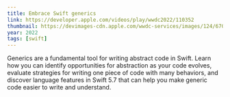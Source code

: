 ```yaml
---
title: Embrace Swift generics
link: https://developer.apple.com/videos/play/wwdc2022/110352
thumbnail: https://devimages-cdn.apple.com/wwdc-services/images/124/6706/6706_wide_250x141_2x.jpg
year: 2022
tags: [swift]
---
```


Generics are a fundamental tool for writing abstract code in Swift. Learn how you can identify opportunities for abstraction as your code evolves, evaluate strategies for writing one piece of code with many behaviors, and discover language features in Swift 5.7 that can help you make generic code easier to write and understand.
